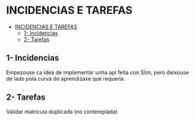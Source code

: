 # INCIDENCIAS E TAREFAS
- [INCIDENCIAS E TAREFAS](#incidencias-e-tarefas)
  - [1- Incidencias](#1--incidencias)
  - [2- Tarefas](#2--tarefas)

## 1- Incidencias

Empezouse ca idea de implementar unha api feita con Slim, pero deixouse de lado pola curva de aprendizaxe que requeria. 
## 2- Tarefas
Validar matricula duplicada (no contemplada)
